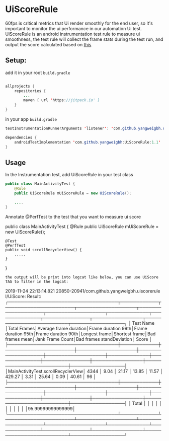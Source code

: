 # UiScoreRule

60fps is critical metrics that Ui render smoothly for the end user, so it's important to monitor the ui performance in our automation Ui test. UiScoreRule is an android instrumentation test rule to measure ui smoothness, the test rule will collect the frame stats during the test run, and output the score calculated based on [this](http://androidxref.com/9.0.0_r3/xref/frameworks/base/tests/JankBench/app/src/main/java/com/android/benchmark/results/UiBenchmarkResult.java#125)

###

## Setup:

add it in your root `build.gradle`

```java

allprojects {
    repositories {
        ...
        maven { url 'https://jitpack.io' }
    }
}
```
in your app `build.gradle`

```java
testInstrumentationRunnerArguments 'listener': 'com.github.yangweigbh.uiscore.TestListener'

dependencies {
    androidTestImplementation 'com.github.yangweigbh:UiScoreRule:1.1'
}

```

## Usage

In the Instrumentation test, add UiScoreRule in your test class

```java
public class MainActivityTest {
    @Rule
    public UiScoreRule mUiScoreRule = new UiScoreRule();

    ....
}
```

Annotate @PerfTest to the test that you want to measure ui score

public class MainActivityTest {
    @Rule
    public UiScoreRule mUiScoreRule = new UiScoreRule();

    @Test
    @PerfTest
    public void scrollRecyclerView() {
        .....
    }
}
```
the output will be print into logcat like below, you can use UiScore TAG to filter in the logcat:

```
2019-11-24 22:13:14.821 20850-20941/com.github.yangweigbh.uiscorerule I/UiScore: Result: 
    ┌───────────────────────────────────┬────────────┬──────────────────────┬───────────────────┬───────────────────┬───────────────────┬─────────────┬──────────────┬───────────────┬────────────────┬─────────────────────────┬─────────────────┐
    │             Test Name             │Total Frames│Average frame duration│Frame duration 99th│Frame duration 95th│Frame duration 90th│Longest frame│Shortest frame│Bad frames mean│Jank Frame Count│Bad frames standDeviation│      Score      │
    ├───────────────────────────────────┼────────────┼──────────────────────┼───────────────────┼───────────────────┼───────────────────┼─────────────┼──────────────┼───────────────┼────────────────┼─────────────────────────┼─────────────────┤
    │MainActivityTest.scrollRecyclerView│    4344    │         9.04         │       21.17       │       13.85       │       11.57       │   429.27    │     3.31     │     25.64     │      0.09      │          40.61          │       96        │
    ├───────────────────────────────────┼────────────┼──────────────────────┼───────────────────┼───────────────────┼───────────────────┼─────────────┼──────────────┼───────────────┼────────────────┼─────────────────────────┼─────────────────┤
    │               Total               │            │                      │                   │                   │                   │             │              │               │                │                         │95.99999999999999│
    └───────────────────────────────────┴────────────┴──────────────────────┴───────────────────┴───────────────────┴───────────────────┴─────────────┴──────────────┴───────────────┴────────────────┴─────────────────────────┴─────────────────┘

```